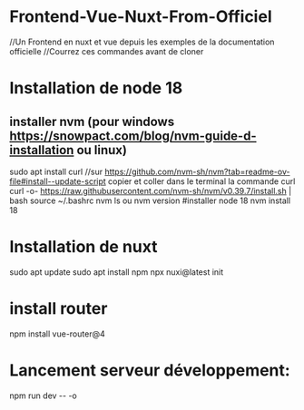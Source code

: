 # Frontend-Vue-Nuxt-From-Officiel
//Un Frontend en nuxt et vue depuis les exemples de la documentation officielle
//Courrez ces commandes avant de cloner
# Installation de node 18
## installer nvm (pour windows https://snowpact.com/blog/nvm-guide-d-installation ou linux)
sudo apt install curl 
//sur https://github.com/nvm-sh/nvm?tab=readme-ov-file#install--update-script copier et coller dans le terminal la commande curl
curl -o- https://raw.githubusercontent.com/nvm-sh/nvm/v0.39.7/install.sh | bash
source ~/.bashrc
nvm ls
ou
nvm version
#installer node 18
nvm install 18
# Installation de nuxt
sudo apt update
sudo apt install npm
npx nuxi@latest init <project-name>
# install router
npm install vue-router@4
# Lancement serveur développement:
npm run dev -- -o
